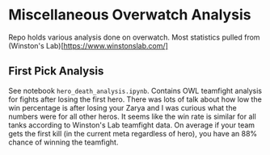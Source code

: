 # Miscellaneous Overwatch Analysis

Repo holds various analysis done on overwatch. Most statistics pulled from (Winston's Lab)[https://www.winstonslab.com/]

## First Pick Analysis

See notebook `hero_death_analysis.ipynb`. Contains OWL teamfight analysis for fights after losing the first hero. There was lots of talk about how low the win percentage is after losing your Zarya and I was curious what the numbers were for all other heros. It seems like the win rate is similar for all tanks according to Winston's Lab teamfight data. On average if your team gets the first kill (in the current meta regardless of hero), you have an 88% chance of winning the teamfight. 

